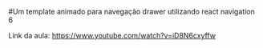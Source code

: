 #Um template animado para navegação drawer utilizando react navigation 6

Link da aula: https://www.youtube.com/watch?v=iD8N6cxyffw
